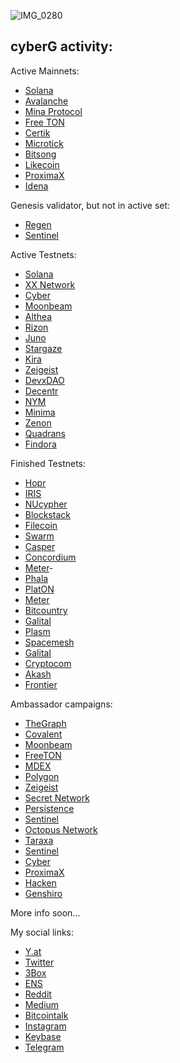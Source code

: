 ![IMG_0280](https://user-images.githubusercontent.com/38581319/121066426-2996c500-c7ca-11eb-8508-a1e7b0ba1ac2.PNG)

## cyberG activity:

Active Mainnets: <br />
- [Solana](https://www.validators.app/?q=cyberg&network=mainnet&order=score&refresh=&commit=Search)
- [Avalanche](https://avascan.info/staking/validator/NodeID-Jm1k2q2WAkH99w4ZBEgzrmm6Kte39qCWJ)
- [Mina Protocol](https://minaexplorer.com/wallet/B62qrgnUUduZy2z7zT8qCV8ngTJfSS1rK3Wh22SHUmrse3Tfqvrhx8q)
- [Free TON](https://ton.live/depools/depoolDetails?id=0%3Ae108fbffddd3999898788f59b267a0641287703866845d1734be5cd7f637473c)
- [Certik](https://explorer.certik.foundation/validators/certikvaloper1yq8a2ksa7dz8wd8wlks3k8nqdmht76xdnrvehx?net=shentu-1)
- [Microtick](https://explorer.microtick.zone/validator/microvaloper13vhfpt8hxvld2x7qfu8kft88zsn5e6rtknss3p)
- [Bitsong](https://explorebitsong.com/staking/bitsongvaloper1m8ps45ltlt0vejjm2hqtu26jkd8rfkz9vwu5tw)
- [Likecoin](https://likecoin.bigdipper.live/validator/cosmosvaloper1rl0xnp30vd5xw4xcjya3zsq7lf3ya6ghusx0x4)
- [ProximaX]()
- [Idena](https://scan.idena.io/address/0x1e60fd65d9c231b47356ab30fcc32a804564fced)


Genesis validator, but not in active set: <br />
- [Regen](https://regen.aneka.io/accounts/regen1qvn6ghe68l4g0k7s25rujr6yfpyrm6h3399jvu)
- [Sentinel](https://www.mintscan.io/sentinel/validators/sentvaloper1hmdyt5tm6p2v68p2yxpxk4j2vkvvre840rgczk)


Active Testnets: <br />
- [Solana](https://www.validators.app/validators/testnet/28LgQ7MeEZVgNJfYRc6UnoAz2SnSjKbyCKM6sntCRotb?locale=en&order=score&refresh=)
- [XX Network](https://dashboard.xx.network/nodes/XOND7jkhfDbeWSjv47op9vH7l1Y_rjKK_oXGBd8kQcwC)
- [Cyber](https://rebyc.cyber.page/network/bostrom/hero/bostromvaloper1en69twaxmv7xupy8lq7y539dpecx7yz8s43ceg)
- [Moonbeam](https://moonbase.subscan.io/validator/0xa3D563203b7a46a545E5e1C812B54405DcD62680)
- [Althea](https://testnet.althea.aneka.io/validators/altheavaloper1dmdfgnp2m7pjfllyu62dp7v946cdjw0455zswc)
- [Rizon](https://testnet.mintscan.io/rizon/validators/rizonvaloper1pt3ea05tlzdxkhhegjvqda0ym62u0a2mpap4y0)
- [Juno](https://testnet.juno.aneka.io/validators/junovaloper1jfdum9dvdaetcgrvzszq3ewtnwh26tp76ggsuj)
- [Stargaze]()
- [Kira]()
- [Zeigeist](https://dashboard.xx.network/nodes/XOND7jkhfDbeWSjv47op9vH7l1Y_rjKK_oXGBd8kQcwC)
- [DevxDAO]()
- [Decentr](https://explorer.decentr.net/validators/decentrvaloper1par32he0v7kkyfu7q9jft633qfqfangt674a7l)
- [NYM]()
- [Minima]()
- [Zenon]()
- [Quadrans]()
- [Findora]()


Finished Testnets:
- [Hopr]()
- [IRIS]()
- [NUcypher]()
- [Blockstack]()
- [Filecoin]()
- [Swarm]()
- [Casper]()
- [Concordium]()
- [Meter]()- 
- [Phala]()
- [PlatON]()
- [Meter]()
- [Bitcountry]()
- [Galital]()
- [Plasm]()
- [Spacemesh]()
- [Galital]()
- [Cryptocom]()
- [Akash]()
- [Frontier]()


Ambassador campaigns:
- [TheGraph]()
- [Covalent]()
- [Moonbeam]()
- [FreeTON]()
- [MDEX]()
- [Polygon]()
- [Zeigeist]()
- [Secret Network]()
- [Persistence]()
- [Sentinel]()
- [Octopus Network]()
- [Taraxa]()
- [Sentinel]()
- [Cyber]()
- [ProximaX]()
- [Hacken]()
- [Genshiro]()


More info soon... <br />

My social links:
- [Y.at](https://y.at/😍❤️😱🙌🍦)
- [Twitter](https://twitter.com/vadyhodler777)
- [3Box](https://3box.io/0x8847ebaaf29a18396e49191602f8d8d141b98aa7)
- [ENS](https://app.ens.domains/name/cyberg.eth)
- [Reddit](https://www.reddit.com/user/cyberG88)
- [Medium](https://88vgk88.medium.com/)
- [Bitcointalk](https://bitcointalk.org/index.php?action=profile;u=2646989)
- [Instagram](https://www.instagram.com/vadim.k88/)
- [Keybase](https://keybase.io/vgk8888)
- [Telegram](https://t.me/cryptoq11)
